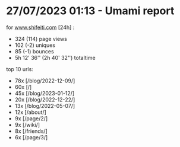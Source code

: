 # 27/07/2023 01:13 - Umami report
for www.shifeiti.com [24h] :

 - 324 (114) page views
 - 102 (-2) uniques
 - 85 (-1) bounces
 - 5h 12' 36'' (2h 40' 32'') totaltime


top 10 urls:
 - 78x [/blog/2022-12-09/]
 - 60x [/]
 - 45x [/blog/2023-01-12/]
 - 20x [/blog/2022-12-22/]
 - 13x [/blog/2022-05-07/]
 - 12x [/about/]
 - 9x [/page/2/]
 - 9x [/wiki/]
 - 8x [/friends/]
 - 6x [/page/3/]


